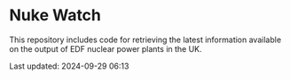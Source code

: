 # Nuke Watch

This repository includes code for retrieving the latest information available on the output of EDF nuclear power plants in the UK.

Last updated: 2024-09-29 06:13